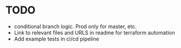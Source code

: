 # TODO

- conditional branch logic. Prod only for master, etc.
- Link to relevant files and URLS in readme for terraform automation
- Add example tests in ci/cd pipeline

